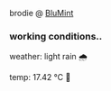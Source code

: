 brodie @ [BluMint](https://www.linkedin.com/company/blumint-io/)

<!--weather_start-->
### working conditions..

weather: light rain 🌧️

temp: 17.42 °C 👕

<!--weather_end-->
